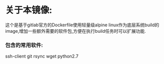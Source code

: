# 关于本镜像:
这个是基于gitlab官方的Dockerfile使用轻量级alpine linux作为底层系统build的image,增加一些额外需要的软件包,方便在执行build任务时可以扩展功能.

### 包含的常用软件:

ssh-client
git
rsync
wget
python2.7
